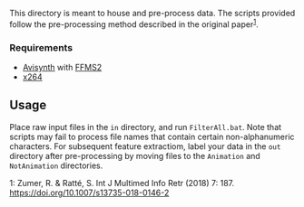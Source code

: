 This directory is meant to house and pre-process data. The scripts provided follow the pre-processing method described in the original paper<sup>[1](#fn1)</sup>.

### Requirements
* [Avisynth](https://sourceforge.net/projects/avisynth2/) with [FFMS2](https://github.com/FFMS/ffms2)
* [x264](https://www.videolan.org/developers/x264.html)

## Usage
Place raw input files in the `in` directory, and run `FilterAll.bat`. Note that scripts may fail to process file names that contain certain non-alphanumeric characters.
For subsequent feature extractiom, label your data in the `out` directory after pre-processing by moving files to the `Animation` and `NotAnimation` directories.

<a name="fn1">1</a>: Zumer, R. & Ratté, S. Int J Multimed Info Retr (2018) 7: 187. https://doi.org/10.1007/s13735-018-0146-2

